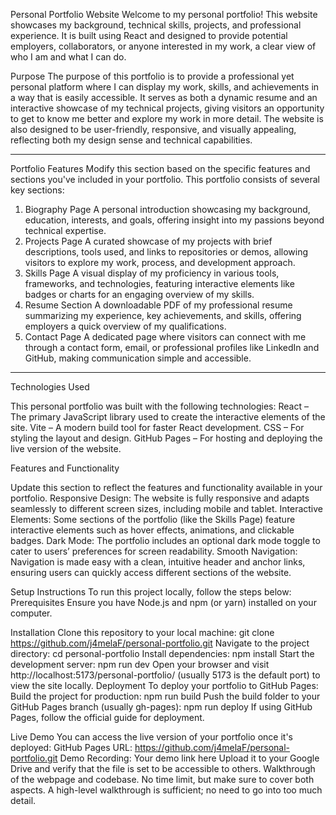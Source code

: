 Personal Portfolio Website
Welcome to my personal portfolio! This website showcases my background, technical skills, projects, and professional experience. It is built using React and designed to provide potential employers, collaborators, or anyone interested in my work, a clear view of who I am and what I can do.

Purpose
The purpose of this portfolio is to provide a professional yet personal platform where I can display my work, skills, and achievements in a way that is easily accessible. It serves as both a dynamic resume and an interactive showcase of my technical projects, giving visitors an opportunity to get to know me better and explore my work in more detail. The website is also designed to be user-friendly, responsive, and visually appealing, reflecting both my design sense and technical capabilities.

__________________________________________________________________________________________________________

Portfolio Features
Modify this section based on the specific features and sections you've included in your portfolio.
This portfolio consists of several key sections:
1. Biography Page
A personal introduction showcasing my background, education, interests, and goals, offering insight into my passions beyond technical expertise.
2. Projects Page
A curated showcase of my projects with brief descriptions, tools used, and links to repositories or demos, allowing visitors to explore my work, process, and development approach.
3. Skills Page
A visual display of my proficiency in various tools, frameworks, and technologies, featuring interactive elements like badges or charts for an engaging overview of my skills.
4. Resume Section
A downloadable PDF of my professional resume summarizing my experience, key achievements, and skills, offering employers a quick overview of my qualifications.
5. Contact Page
A dedicated page where visitors can connect with me through a contact form, email, or professional profiles like LinkedIn and GitHub, making communication simple and accessible.

__________________________________________________________________________________________________________


Technologies Used

This personal portfolio was built with the following technologies:
React – The primary JavaScript library used to create the interactive elements of the site.
Vite – A modern build tool for faster React development.
CSS – For styling the layout and design.
GitHub Pages – For hosting and deploying the live version of the website.

Features and Functionality

Update this section to reflect the features and functionality available in your portfolio.
Responsive Design: The website is fully responsive and adapts seamlessly to different screen sizes, including mobile and tablet.
Interactive Elements: Some sections of the portfolio (like the Skills Page) feature interactive elements such as hover effects, animations, and clickable badges.
Dark Mode: The portfolio includes an optional dark mode toggle to cater to users’ preferences for screen readability.
Smooth Navigation: Navigation is made easy with a clean, intuitive header and anchor links, ensuring users can quickly access different sections of the website.

Setup Instructions
To run this project locally, follow the steps below:
Prerequisites
Ensure you have Node.js and npm (or yarn) installed on your computer.


Installation
Clone this repository to your local machine:
 git clone https://github.com/j4melaF/personal-portfolio.git
Navigate to the project directory:
 cd personal-portfolio
Install dependencies:
npm install
Start the development server:
npm run dev
Open your browser and visit http://localhost:5173/personal-portfolio/ (usually 5173 is the default port) to view the site locally.
Deployment
To deploy your portfolio to GitHub Pages:
Build the project for production:
npm run build
Push the build folder to your GitHub Pages branch (usually gh-pages):
npm run deploy
If using GitHub Pages, follow the official guide for deployment.



Live Demo
You can access the live version of your portfolio once it's deployed:
GitHub Pages URL:
https://github.com/j4melaF/personal-portfolio.git
Demo Recording:
Your demo link here
Upload it to your Google Drive and verify that the file is set to be accessible to others.
Walkthrough of the webpage and codebase.
No time limit, but make sure to cover both aspects. A high-level walkthrough is sufficient; no need to go into too much detail.